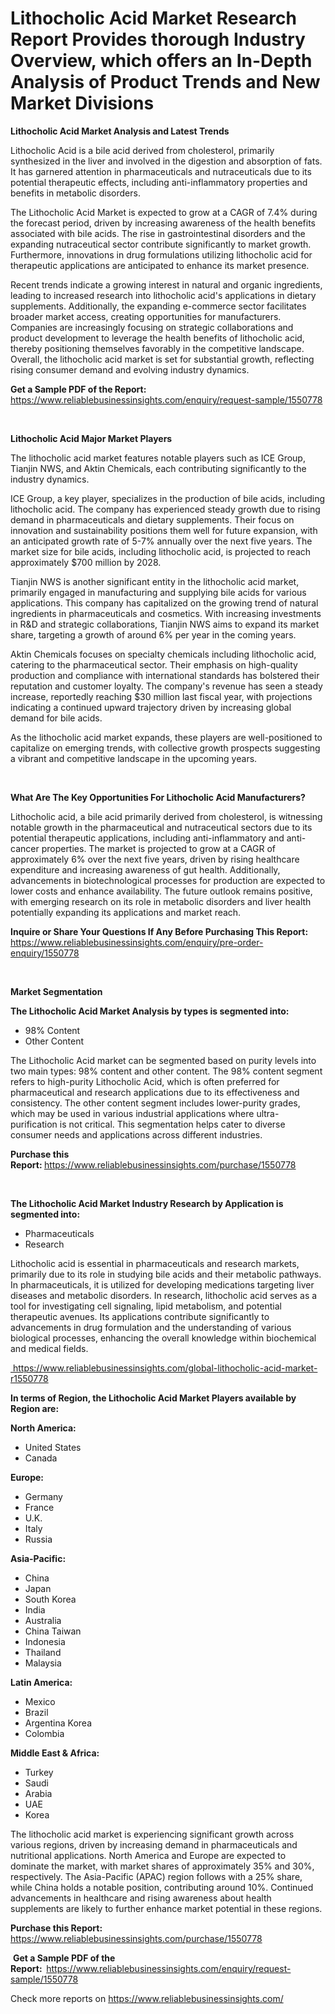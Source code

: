 <p><h1>Lithocholic Acid Market Research Report Provides thorough Industry Overview, which offers an In-Depth Analysis of Product Trends and New Market Divisions</h1></p><p><strong>Lithocholic Acid Market Analysis and Latest Trends</strong></p>
<p><p>Lithocholic Acid is a bile acid derived from cholesterol, primarily synthesized in the liver and involved in the digestion and absorption of fats. It has garnered attention in pharmaceuticals and nutraceuticals due to its potential therapeutic effects, including anti-inflammatory properties and benefits in metabolic disorders.</p><p>The Lithocholic Acid Market is expected to grow at a CAGR of 7.4% during the forecast period, driven by increasing awareness of the health benefits associated with bile acids. The rise in gastrointestinal disorders and the expanding nutraceutical sector contribute significantly to market growth. Furthermore, innovations in drug formulations utilizing lithocholic acid for therapeutic applications are anticipated to enhance its market presence.</p><p>Recent trends indicate a growing interest in natural and organic ingredients, leading to increased research into lithocholic acid's applications in dietary supplements. Additionally, the expanding e-commerce sector facilitates broader market access, creating opportunities for manufacturers. Companies are increasingly focusing on strategic collaborations and product development to leverage the health benefits of lithocholic acid, thereby positioning themselves favorably in the competitive landscape. Overall, the lithocholic acid market is set for substantial growth, reflecting rising consumer demand and evolving industry dynamics.</p></p>
<p><strong>Get a Sample PDF of the Report:&nbsp;</strong> <a href="https://www.reliablebusinessinsights.com/enquiry/request-sample/1550778?utm_campaign=3499&utm_medium=2&utm_source=Github&utm_content=ia&utm_term=31032025&utm_id=lithocholic-acid">https://www.reliablebusinessinsights.com/enquiry/request-sample/1550778</a></p>
<p>&nbsp;</p>
<p><strong>Lithocholic Acid Major Market Players</strong></p>
<p><p>The lithocholic acid market features notable players such as ICE Group, Tianjin NWS, and Aktin Chemicals, each contributing significantly to the industry dynamics.</p><p>ICE Group, a key player, specializes in the production of bile acids, including lithocholic acid. The company has experienced steady growth due to rising demand in pharmaceuticals and dietary supplements. Their focus on innovation and sustainability positions them well for future expansion, with an anticipated growth rate of 5-7% annually over the next five years. The market size for bile acids, including lithocholic acid, is projected to reach approximately $700 million by 2028.</p><p>Tianjin NWS is another significant entity in the lithocholic acid market, primarily engaged in manufacturing and supplying bile acids for various applications. This company has capitalized on the growing trend of natural ingredients in pharmaceuticals and cosmetics. With increasing investments in R&D and strategic collaborations, Tianjin NWS aims to expand its market share, targeting a growth of around 6% per year in the coming years.</p><p>Aktin Chemicals focuses on specialty chemicals including lithocholic acid, catering to the pharmaceutical sector. Their emphasis on high-quality production and compliance with international standards has bolstered their reputation and customer loyalty. The company's revenue has seen a steady increase, reportedly reaching $30 million last fiscal year, with projections indicating a continued upward trajectory driven by increasing global demand for bile acids.</p><p>As the lithocholic acid market expands, these players are well-positioned to capitalize on emerging trends, with collective growth prospects suggesting a vibrant and competitive landscape in the upcoming years.</p></p>
<p>&nbsp;</p>
<p><strong>What Are The Key Opportunities For Lithocholic Acid Manufacturers?</strong></p>
<p><p>Lithocholic acid, a bile acid primarily derived from cholesterol, is witnessing notable growth in the pharmaceutical and nutraceutical sectors due to its potential therapeutic applications, including anti-inflammatory and anti-cancer properties. The market is projected to grow at a CAGR of approximately 6% over the next five years, driven by rising healthcare expenditure and increasing awareness of gut health. Additionally, advancements in biotechnological processes for production are expected to lower costs and enhance availability. The future outlook remains positive, with emerging research on its role in metabolic disorders and liver health potentially expanding its applications and market reach.</p></p>
<p><strong>Inquire or Share Your Questions If Any Before Purchasing This Report:</strong> <a href="https://www.reliablebusinessinsights.com/enquiry/pre-order-enquiry/1550778?utm_campaign=3499&utm_medium=2&utm_source=Github&utm_content=ia&utm_term=31032025&utm_id=lithocholic-acid">https://www.reliablebusinessinsights.com/enquiry/pre-order-enquiry/1550778</a></p>
<p>&nbsp;</p>
<p><strong>Market Segmentation</strong></p>
<p><strong>The Lithocholic Acid Market Analysis by types is segmented into:</strong></p>
<p><ul><li>98% Content</li><li>Other Content</li></ul></p>
<p><p>The Lithocholic Acid market can be segmented based on purity levels into two main types: 98% content and other content. The 98% content segment refers to high-purity Lithocholic Acid, which is often preferred for pharmaceutical and research applications due to its effectiveness and consistency. The other content segment includes lower-purity grades, which may be used in various industrial applications where ultra-purification is not critical. This segmentation helps cater to diverse consumer needs and applications across different industries.</p></p>
<p><strong>Purchase this Report:&nbsp;</strong><a href="https://www.reliablebusinessinsights.com/purchase/1550778?utm_campaign=3499&utm_medium=2&utm_source=Github&utm_content=ia&utm_term=31032025&utm_id=lithocholic-acid">https://www.reliablebusinessinsights.com/purchase/1550778</a></p>
<p>&nbsp;</p>
<p><strong>The Lithocholic Acid Market Industry Research by Application is segmented into:</strong></p>
<p><ul><li>Pharmaceuticals</li><li>Research</li></ul></p>
<p><p>Lithocholic acid is essential in pharmaceuticals and research markets, primarily due to its role in studying bile acids and their metabolic pathways. In pharmaceuticals, it is utilized for developing medications targeting liver diseases and metabolic disorders. In research, lithocholic acid serves as a tool for investigating cell signaling, lipid metabolism, and potential therapeutic avenues. Its applications contribute significantly to advancements in drug formulation and the understanding of various biological processes, enhancing the overall knowledge within biochemical and medical fields.</p></p>
<p><a href="https://www.reliablebusinessinsights.com/global-lithocholic-acid-market-r1550778?utm_campaign=3499&utm_medium=2&utm_source=Github&utm_content=ia&utm_term=31032025&utm_id=lithocholic-acid">&nbsp;https://www.reliablebusinessinsights.com/global-lithocholic-acid-market-r1550778</a></p>
<p><strong>In terms of Region, the Lithocholic Acid Market Players available by Region are:</strong></p>
<p>
    <p> <strong> North America: </strong>
        <ul>
            <li>United States</li>
            <li>Canada</li>
        </ul>
        </p> 
    <p> <strong> Europe: </strong>
        <ul>
            <li>Germany</li>
            <li>France</li>
            <li>U.K.</li>
            <li>Italy</li>
            <li>Russia</li>
        </ul>
        </p> 
    <p> <strong> Asia-Pacific: </strong>
        <ul>
            <li>China</li>
            <li>Japan</li>
            <li>South Korea</li>
            <li>India</li>
            <li>Australia</li>
            <li>China Taiwan</li>
            <li>Indonesia</li>
            <li>Thailand</li>
            <li>Malaysia</li>
        </ul>
        </p> 
    <p> <strong> Latin America: </strong>
        <ul>
            <li>Mexico</li>
            <li>Brazil</li>
            <li>Argentina Korea</li>
            <li>Colombia</li>
        </ul>
        </p> 
    <p> <strong> Middle East & Africa: </strong>
        <ul>
            <li>Turkey</li>
            <li>Saudi</li>
            <li>Arabia</li>
            <li>UAE</li>
            <li>Korea</li>
        </ul>
    </p>
    </p>
<p><p>The lithocholic acid market is experiencing significant growth across various regions, driven by increasing demand in pharmaceuticals and nutritional applications. North America and Europe are expected to dominate the market, with market shares of approximately 35% and 30%, respectively. The Asia-Pacific (APAC) region follows with a 25% share, while China holds a notable position, contributing around 10%. Continued advancements in healthcare and rising awareness about health supplements are likely to further enhance market potential in these regions.</p></p>
<p><strong>Purchase this Report: </strong><a href="https://www.reliablebusinessinsights.com/purchase/1550778?utm_campaign=3499&utm_medium=2&utm_source=Github&utm_content=ia&utm_term=31032025&utm_id=lithocholic-acid">https://www.reliablebusinessinsights.com/purchase/1550778</a></p>
<p>&nbsp;<strong>Get a Sample PDF of the Report:&nbsp;&nbsp;</strong><a href="https://www.reliablebusinessinsights.com/enquiry/request-sample/1550778?utm_campaign=3499&utm_medium=2&utm_source=Github&utm_content=ia&utm_term=31032025&utm_id=lithocholic-acid">https://www.reliablebusinessinsights.com/enquiry/request-sample/1550778</a></p>
<p><strong></strong></p>
<p>Check more reports on <a href="https://www.reliablebusinessinsights.com/?utm_campaign=3499&utm_medium=2&utm_source=Github&utm_content=ia&utm_term=31032025&utm_id=lithocholic-acid">https://www.reliablebusinessinsights.com/</a></p>